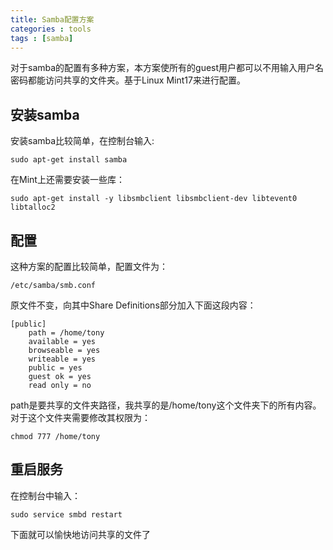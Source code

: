 ```yaml
---
title: Samba配置方案
categories : tools
tags : [samba]
---
```


对于samba的配置有多种方案，本方案使所有的guest用户都可以不用输入用户名密码都能访问共享的文件夹。基于Linux Mint17来进行配置。

<!-- more -->

## 安装samba

安装samba比较简单，在控制台输入:

    sudo apt-get install samba

在Mint上还需要安装一些库：

    sudo apt-get install -y libsmbclient libsmbclient-dev libtevent0 libtalloc2

## 配置

这种方案的配置比较简单，配置文件为： 

    /etc/samba/smb.conf 

原文件不变，向其中Share Definitions部分加入下面这段内容：

    [public]
        path = /home/tony 
        available = yes    
        browseable = yes
        writeable = yes
        public = yes 
        guest ok = yes
        read only = no

path是要共享的文件夹路径，我共享的是/home/tony这个文件夹下的所有内容。对于这个文件夹需要修改其权限为：

    chmod 777 /home/tony

## 重启服务

在控制台中输入：

    sudo service smbd restart

下面就可以愉快地访问共享的文件了
